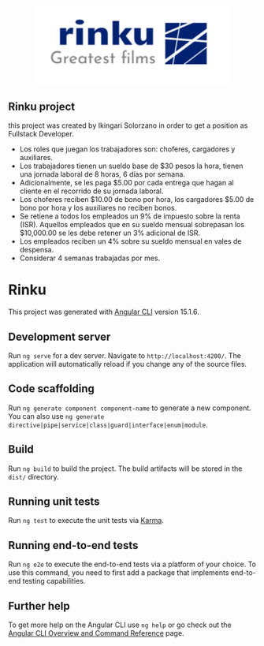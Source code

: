 <p align="center"><img src="https://raw.githubusercontent.com/IkingariSolorzano/rinku/main/rinku/src/assets/img/rinku.png" width="400"></p>


## Rinku project

this project was created by Ikingari Solorzano in order to get a position as Fullstack Developer.

- Los roles que juegan los trabajadores son: choferes, cargadores y auxiliares.
- Los trabajadores tienen un sueldo base de $30 pesos la hora, tienen una jornada laboral de 8 horas, 6 días por semana.
- Adicionalmente, se les paga $5.00 por cada entrega que hagan al cliente en el recorrido de su jornada laboral.
- Los choferes reciben $10.00 de bono por hora, los cargadores $5.00 de bono por hora y los auxiliares no reciben bonos.
- Se retiene a todos los empleados un 9% de impuesto sobre la renta (ISR). Aquellos empleados que en su sueldo mensual sobrepasan los $10,000.00 se les debe retener un 3% adicional de ISR.
- Los empleados reciben un 4% sobre su sueldo mensual en vales de despensa.
- Considerar 4 semanas trabajadas por mes.


# Rinku

This project was generated with [Angular CLI](https://github.com/angular/angular-cli) version 15.1.6.

## Development server

Run `ng serve` for a dev server. Navigate to `http://localhost:4200/`. The application will automatically reload if you change any of the source files.

## Code scaffolding

Run `ng generate component component-name` to generate a new component. You can also use `ng generate directive|pipe|service|class|guard|interface|enum|module`.

## Build

Run `ng build` to build the project. The build artifacts will be stored in the `dist/` directory.

## Running unit tests

Run `ng test` to execute the unit tests via [Karma](https://karma-runner.github.io).

## Running end-to-end tests

Run `ng e2e` to execute the end-to-end tests via a platform of your choice. To use this command, you need to first add a package that implements end-to-end testing capabilities.

## Further help

To get more help on the Angular CLI use `ng help` or go check out the [Angular CLI Overview and Command Reference](https://angular.io/cli) page.
